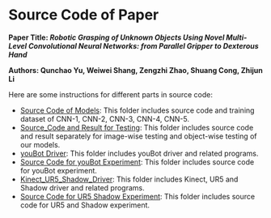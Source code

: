 # Source Code of Paper

**Paper Title: *Robotic Grasping of Unknown Objects Using Novel Multi-Level Convolutional Neural Networks: from Parallel Gripper to Dexterous Hand***

**Authors: Qunchao Yu, Weiwei Shang, Zengzhi Zhao, Shuang Cong, Zhijun Li**

Here are some instructions for different parts in source code:

- [Source Code of Models](./00-Source_Code_of_Models): This folder includes source code and training dataset of CNN-1, CNN-2, CNN-3, CNN-4, CNN-5.
- [Source_Code and Result for Testing](./01-Source_Code_and_Result_for_Testing): This folder includes source code and result separately for image-wise testing and object-wise testing of our models.
- [youBot Driver](02-youBot_Driver): This folder includes youBot driver and related programs.
- [Source Code for youBot Experiment](03-Source_Code_for_youBot_Experiment): This folder includes source code for youBot experiment.
- [Kinect_UR5_Shadow_Driver](04-Kinect_UR5_Shadow_Driver): This folder includes Kinect, UR5 and Shadow driver and related programs.
- [Source Code for UR5 Shadow Experiment](05-Source_Code_for_UR5_Shadow_Experiment): This folder includes source code for UR5 and Shadow experiment.

